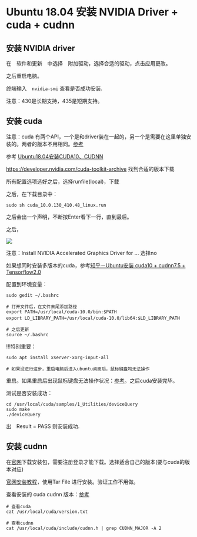 # Ubuntu 18.04 安装 NVIDIA Driver + cuda + cudnn

## 安装 NVIDIA driver

在　软件和更新　中选择　附加驱动，选择合适的驱动，点击应用更改。

之后重启电脑。

终端输入　```nvidia-smi``` 查看是否成功安装.

注意：430是长期支持，435是短期支持。

## 安装 cuda

注意：cuda 有两个API，一个是和driver装在一起的，另一个是需要在这里单独安装的。两者的版本不用相同。[参考](https://stackoverflow.com/questions/53422407/different-cuda-versions-shown-by-nvcc-and-nvidia-smi)

参考 [Ubuntu18.04安装CUDA10、CUDNN](https://blog.csdn.net/qq_32408773/article/details/84112166)

https://developer.nvidia.com/cuda-toolkit-archive 找到合适的版本下载

所有配置选项选好之后，选择runfile(local)，下载

之后，在下载目录中：

```
sudo sh cuda_10.0.130_410.48_linux.run
```

之后会出一个声明，不断按Enter看下一行，直到最后。

之后，

![](https://pic1.zhimg.com/80/v2-d0cbc3346c466bb90d7566ae6a904cb4_720w.jpg)

注意：Install NVIDIA Accelerated Graphics Driver for ... 选择no

如果想同时安装多版本的cuda，参考[知乎－Ubuntu安装 cuda10 + cudnn7.5 + Tensorflow2.0](https://zhuanlan.zhihu.com/p/65557545)

配置到环境变量：

```
sudo gedit ~/.bashrc

# 打开文件后，在文件末尾添加路径
export PATH=/usr/local/cuda-10.0/bin:$PATH
export LD_LIBRARY_PATH=/usr/local/cuda-10.0/lib64:$LD_LIBRARY_PATH　

# 之后更新
source ~/.bashrc
```

!!!特别重要：

```
sudo apt install xserver-xorg-input-all

# 如果没进行这步，重启电脑后进入ubuntu桌面后，鼠标键盘均无法操作
```

重启。如果重启后出现鼠标键盘无法操作状况：[参考](https://blog.csdn.net/qq_38145502/article/details/104898072)。之后cuda安装完毕。

测试是否安装成功：

```
cd /usr/local/cuda/samples/1_Utilities/deviceQuery 
sudo make
./deviceQuery
```

出　Result = PASS 则安装成功.

## 安装 cudnn

在[官网](https://developer.nvidia.com/cudnn)下载安装包，需要注册登录才能下载。选择适合自己的版本(要与cuda的版本对应)

[官网安装教程](https://docs.nvidia.com/deeplearning/sdk/cudnn-install/index.html)，使用Tar File 进行安装。验证工作不用做。

查看安装的 cuda cudnn 版本：[参考](https://medium.com/@changrongko/nv-how-to-check-cuda-and-cudnn-version-e05aa21daf6c)

```
# 查看cuda
cat /usr/local/cuda/version.txt

# 查看cudnn
cat /usr/local/cuda/include/cudnn.h | grep CUDNN_MAJOR -A 2
```

